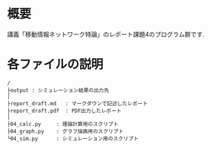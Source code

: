 # 概要

講義「移動情報ネットワーク特論」のレポート課題4のプログラム群です.

# 各ファイルの説明

```
/
├output : シミュレーション結果の出力先
│
├report_draft.md   : マークダウンで記述したレポート
├report_draft.pdf  : PDF出力したレポート
│
├04_calc.py     : 理論計算用のスクリプト
├04_graph.py    : グラフ描画用のスクリプト
└04_sim.py      : シミュレーション用のスクリプト
```
